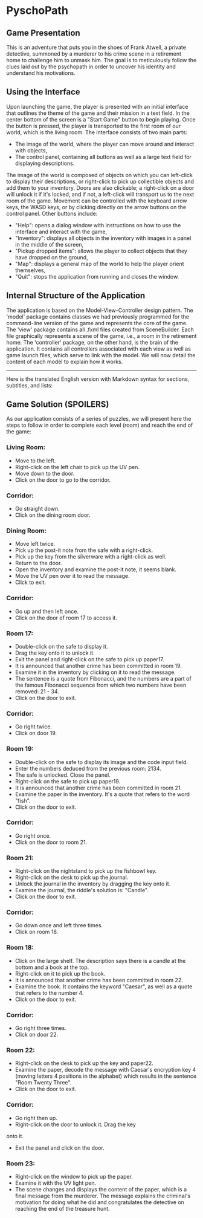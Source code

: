 # PyschoPath

## Game Presentation

This is an adventure that puts you in the shoes of Frank Atwell, a private detective, summoned by a murderer to his crime scene in a retirement home to challenge him to unmask him. The goal is to meticulously follow the clues laid out by the psychopath in order to uncover his identity and understand his motivations.

## Using the Interface

Upon launching the game, the player is presented with an initial interface that outlines the theme of the game and their mission in a text field. In the center bottom of the screen is a "Start Game" button to begin playing.
Once the button is pressed, the player is transported to the first room of our world, which is the living room. The interface consists of two main parts:

- The image of the world, where the player can move around and interact with objects,
- The control panel, containing all buttons as well as a large text field for displaying descriptions.

The image of the world is composed of objects on which you can left-click to display their descriptions, or right-click to pick up collectible objects and add them to your inventory.
Doors are also clickable; a right-click on a door will unlock it if it's locked, and if not, a left-click will transport us to the next room of the game.
Movement can be controlled with the keyboard arrow keys, the WASD keys, or by clicking directly on the arrow buttons on the control panel.
Other buttons include:

- "Help": opens a dialog window with instructions on how to use the interface and interact with the game,
- "Inventory": displays all objects in the inventory with images in a panel in the middle of the screen,
- "Pickup dropped items": allows the player to collect objects that they have dropped on the ground,
- "Map": displays a general map of the world to help the player orient themselves,
- "Quit": stops the application from running and closes the window.

## Internal Structure of the Application

The application is based on the Model-View-Controller design pattern.
The 'model' package contains classes we had previously programmed for the command-line version of the game and represents the core of the game.
The 'view' package contains all .fxml files created from SceneBuilder. Each file graphically represents a scene of the game, i.e., a room in the retirement home.
The 'controller' package, on the other hand, is the brain of the application. It contains all controllers associated with each view as well as game launch files, which serve to link with the model.
We will now detail the content of each model to explain how it works.

-------------
Here is the translated English version with Markdown syntax for sections, subtitles, and lists:

## Game Solution (SPOILERS)
As our application consists of a series of puzzles, we will present here the steps to follow in order to complete each level (room) and reach the end of the game:

### Living Room: 
- Move to the left.
- Right-click on the left chair to pick up the UV pen.
- Move down to the door.
- Click on the door to go to the corridor.

### Corridor:
- Go straight down.
- Click on the dining room door.

### Dining Room:
- Move left twice.
- Pick up the post-it note from the safe with a right-click.
- Pick up the key from the silverware with a right-click as well.
- Return to the door.
- Open the inventory and examine the post-it note, it seems blank.
- Move the UV pen over it to read the message.
- Click to exit.

### Corridor: 
- Go up and then left once.
- Click on the door of room 17 to access it.

### Room 17:
- Double-click on the safe to display it.
- Drag the key onto it to unlock it.
- Exit the panel and right-click on the safe to pick up paper17.
- It is announced that another crime has been committed in room 19.
- Examine it in the inventory by clicking on it to read the message.
- The sentence is a quote from Fibonacci, and the numbers are a part of the famous Fibonacci sequence from which two numbers have been removed: 21 - 34.
- Click on the door to exit.

### Corridor:
- Go right twice.
- Click on door 19.

### Room 19:
- Double-click on the safe to display its image and the code input field.
- Enter the numbers deduced from the previous room: 2134.
- The safe is unlocked. Close the panel.
- Right-click on the safe to pick up paper19.
- It is announced that another crime has been committed in room 21.
- Examine the paper in the inventory. It's a quote that refers to the word "fish".
- Click on the door to exit.

### Corridor: 
- Go right once.
- Click on the door to room 21.

### Room 21:
- Right-click on the nightstand to pick up the fishbowl key.
- Right-click on the desk to pick up the journal.
- Unlock the journal in the inventory by dragging the key onto it.
- Examine the journal, the riddle's solution is: "Candle".
- Click on the door to exit.

### Corridor: 
- Go down once and left three times.
- Click on room 18.

### Room 18:
- Click on the large shelf. The description says there is a candle at the bottom and a book at the top.
- Right-click on it to pick up the book.
- It is announced that another crime has been committed in room 22.
- Examine the book. It contains the keyword "Caesar", as well as a quote that refers to the number 4.
- Click on the door to exit.

### Corridor: 
- Go right three times.
- Click on door 22.

### Room 22: 
- Right-click on the desk to pick up the key and paper22.
- Examine the paper, decode the message with Caesar's encryption key 4 (moving letters 4 positions in the alphabet) which results in the sentence "Room Twenty Three".
- Click on the door to exit.

### Corridor: 
- Go right then up.
- Right-click on the door to unlock it. Drag the key

 onto it.
- Exit the panel and click on the door.

### Room 23: 
- Right-click on the window to pick up the paper.
- Examine it with the UV light pen.
- The scene changes and displays the content of the paper, which is a final message from the murderer. The message explains the criminal's motivation for doing what he did and congratulates the detective on reaching the end of the treasure hunt.


